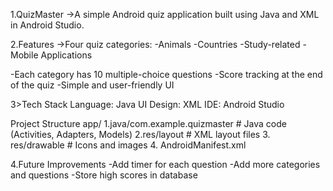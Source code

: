 1.QuizMaster 
->A simple Android quiz application built using Java and XML in Android Studio.

2.Features
->Four quiz categories:
-Animals
-Countries
-Study-related
-Mobile Applications

-Each category has 10 multiple-choice questions
-Score tracking at the end of the quiz
-Simple and user-friendly UI

3>Tech Stack
Language: Java
UI Design: XML
IDE: Android Studio

Project Structure
app/
 1.java/com.example.quizmaster   # Java code (Activities, Adapters, Models)
 2.res/layout                    # XML layout files
 3. res/drawable                  # Icons and images
 4. AndroidManifest.xml

4.Future Improvements
-Add timer for each question
-Add more categories and questions
-Store high scores in database

